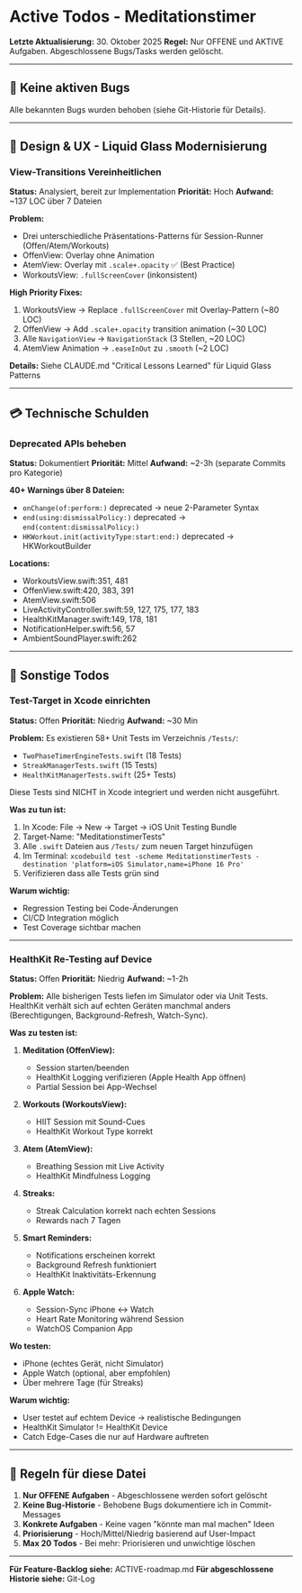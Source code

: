 # Active Todos - Meditationstimer

**Letzte Aktualisierung:** 30. Oktober 2025
**Regel:** Nur OFFENE und AKTIVE Aufgaben. Abgeschlossene Bugs/Tasks werden gelöscht.

---

## 🐛 Keine aktiven Bugs

Alle bekannten Bugs wurden behoben (siehe Git-Historie für Details).

---

## 🎨 Design & UX - Liquid Glass Modernisierung

### View-Transitions Vereinheitlichen
**Status:** Analysiert, bereit zur Implementation
**Priorität:** Hoch
**Aufwand:** ~137 LOC über 7 Dateien

**Problem:**
- Drei unterschiedliche Präsentations-Patterns für Session-Runner (Offen/Atem/Workouts)
- OffenView: Overlay ohne Animation
- AtemView: Overlay mit `.scale+.opacity` ✅ (Best Practice)
- WorkoutsView: `.fullScreenCover` (inkonsistent)

**High Priority Fixes:**
1. WorkoutsView → Replace `.fullScreenCover` mit Overlay-Pattern (~80 LOC)
2. OffenView → Add `.scale+.opacity` transition animation (~30 LOC)
3. Alle `NavigationView` → `NavigationStack` (3 Stellen, ~20 LOC)
4. AtemView Animation → `.easeInOut` zu `.smooth` (~2 LOC)

**Details:** Siehe CLAUDE.md "Critical Lessons Learned" für Liquid Glass Patterns

---

## 💳 Technische Schulden

### Deprecated APIs beheben
**Status:** Dokumentiert
**Priorität:** Mittel
**Aufwand:** ~2-3h (separate Commits pro Kategorie)

**40+ Warnings über 8 Dateien:**
- `onChange(of:perform:)` deprecated → neue 2-Parameter Syntax
- `end(using:dismissalPolicy:)` deprecated → `end(content:dismissalPolicy:)`
- `HKWorkout.init(activityType:start:end:)` deprecated → HKWorkoutBuilder

**Locations:**
- WorkoutsView.swift:351, 481
- OffenView.swift:420, 383, 391
- AtemView.swift:506
- LiveActivityController.swift:59, 127, 175, 177, 183
- HealthKitManager.swift:149, 178, 181
- NotificationHelper.swift:56, 57
- AmbientSoundPlayer.swift:262

---

## 🔧 Sonstige Todos

### Test-Target in Xcode einrichten
**Status:** Offen
**Priorität:** Niedrig
**Aufwand:** ~30 Min

**Problem:**
Es existieren 58+ Unit Tests im Verzeichnis `/Tests/`:
- `TwoPhaseTimerEngineTests.swift` (18 Tests)
- `StreakManagerTests.swift` (15 Tests)
- `HealthKitManagerTests.swift` (25+ Tests)

Diese Tests sind NICHT in Xcode integriert und werden nicht ausgeführt.

**Was zu tun ist:**
1. In Xcode: File → New → Target → iOS Unit Testing Bundle
2. Target-Name: "MeditationstimerTests"
3. Alle `.swift` Dateien aus `/Tests/` zum neuen Target hinzufügen
4. Im Terminal: `xcodebuild test -scheme MeditationstimerTests -destination 'platform=iOS Simulator,name=iPhone 16 Pro'`
5. Verifizieren dass alle Tests grün sind

**Warum wichtig:**
- Regression Testing bei Code-Änderungen
- CI/CD Integration möglich
- Test Coverage sichtbar machen

---

### HealthKit Re-Testing auf Device
**Status:** Offen
**Priorität:** Niedrig
**Aufwand:** ~1-2h

**Problem:**
Alle bisherigen Tests liefen im Simulator oder via Unit Tests. HealthKit verhält sich auf echten Geräten manchmal anders (Berechtigungen, Background-Refresh, Watch-Sync).

**Was zu testen ist:**
1. **Meditation (OffenView):**
   - Session starten/beenden
   - HealthKit Logging verifizieren (Apple Health App öffnen)
   - Partial Session bei App-Wechsel

2. **Workouts (WorkoutsView):**
   - HIIT Session mit Sound-Cues
   - HealthKit Workout Type korrekt

3. **Atem (AtemView):**
   - Breathing Session mit Live Activity
   - HealthKit Mindfulness Logging

4. **Streaks:**
   - Streak Calculation korrekt nach echten Sessions
   - Rewards nach 7 Tagen

5. **Smart Reminders:**
   - Notifications erscheinen korrekt
   - Background Refresh funktioniert
   - HealthKit Inaktivitäts-Erkennung

6. **Apple Watch:**
   - Session-Sync iPhone ↔ Watch
   - Heart Rate Monitoring während Session
   - WatchOS Companion App

**Wo testen:**
- iPhone (echtes Gerät, nicht Simulator)
- Apple Watch (optional, aber empfohlen)
- Über mehrere Tage (für Streaks)

**Warum wichtig:**
- User testet auf echtem Device → realistische Bedingungen
- HealthKit Simulator != HealthKit Device
- Catch Edge-Cases die nur auf Hardware auftreten

---

## 📝 Regeln für diese Datei

1. **Nur OFFENE Aufgaben** - Abgeschlossene werden sofort gelöscht
2. **Keine Bug-Historie** - Behobene Bugs dokumentiere ich in Commit-Messages
3. **Konkrete Aufgaben** - Keine vagen "könnte man mal machen" Ideen
4. **Priorisierung** - Hoch/Mittel/Niedrig basierend auf User-Impact
5. **Max 20 Todos** - Bei mehr: Priorisieren und unwichtige löschen

---

**Für Feature-Backlog siehe:** ACTIVE-roadmap.md
**Für abgeschlossene Historie siehe:** Git-Log
